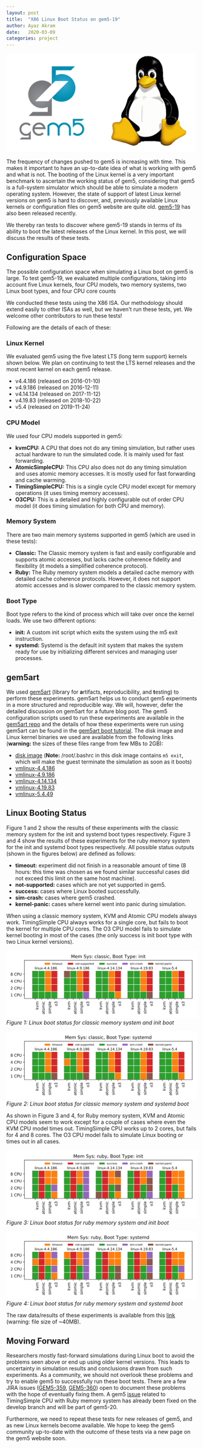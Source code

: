 ```yaml
---
layout: post
title:  "X86 Linux Boot Status on gem5-19"
author: Ayaz Akram
date:   2020-03-09
categories: project
---
```


![gem5-linux-logo](/assets/img/blog/gem5-linux.png)

The frequency of changes pushed to gem5 is increasing with time.
This makes it important to have an up-to-date idea of what is working with gem5 and what is not.
The booting of the Linux kernel is a very important benchmark to ascertain the working status of gem5, considering that gem5 is a full-system simulator which should be able to simulate a modern operating system.
However, the state of support of latest Linux kernel versions on gem5 is hard to discover, and, previously available Linux kernels or configuration files on gem5 website are quite old.
[gem5-19](https://www.gem5.org/project/2020/02/25/gem5-19.html) has also been released recently.

We thereby ran tests to discover where gem5-19 stands in terms of its ability to boot the latest releases of the Linux kernel.
In this post, we will discuss the results of these tests.

## Configuration Space

The possible configuration space when simulating a Linux boot on gem5 is large.
To test gem5-19, we evaluated multiple configurations, taking into account five Linux kernels, four CPU models, two memory systems, two Linux boot types, and four CPU core counts

We conducted these tests using the X86 ISA.
Our methodology should extend easily to other ISAs as well, but we haven't run these tests, yet.
We welcome other contributors to run these tests!

Following are the details of each of these:

### Linux Kernel

We evaluated gem5 using the five latest LTS (long term support) kernels shown below.
We plan on continuing to test the LTS kernel releases and the most recent kernel on each gem5 release.

- v4.4.186 (released on 2016-01-10)
- v4.9.186 (released on 2016-12-11)
- v4.14.134 (released on 2017-11-12)
- v4.19.83 (released on 2018-10-22)
- v5.4 (released on 2019-11-24)

### CPU Model

We used four CPU models supported in gem5:

- **kvmCPU:** A CPU that does not do any timing simulation, but rather uses actual hardware to run the simulated code. It is mainly used for fast forwarding.
- **AtomicSimpleCPU:** This CPU also does not do any timing simulation and uses atomic memory accesses. It is mostly used for fast forwarding and cache warming.
- **TimingSimpleCPU:** This is a single cycle CPU model except for memory operations (it uses timing memory accesses).
- **O3CPU:** This is a detailed and highly configurable out of order CPU model (it does timing simulation for both CPU and memory).

### Memory System

There are two main memory systems supported in gem5 (which are used in these tests):

- **Classic:** The Classic memory system is fast and easily configurable and supports atomic accesses, but lacks cache coherence fidelity and flexibility (it models a simplified coherence protocol).
- **Ruby:**  The Ruby memory system models a detailed cache memory with detailed cache coherence protocols. However, it does not support atomic accesses and is slower compared to the classic memory system.

### Boot Type

Boot type refers to the kind of process which will take over once the kernel loads.
We use two different options:

- **init:** A custom init script which exits the system using the m5 exit instruction.
- **systemd:** Systemd is the default init system that makes the system ready for use by initializing different services and managing user processes.

## gem5art

We used [gem5art](https://gem5art.readthedocs.io/en/latest/index.html) (library for **a**rtifacts, **r**eproducibility, and **t**esting) to perform these experiments.
gem5art helps us to conduct gem5 experiments in a more structured and reproducible way.
We will, however, defer the detailed discussion on gem5art for a future blog post.
The gem5 configuration scripts used to run these experiments are available in the [gem5art repo](https://github.com/darchr/gem5art/tree/master/docs/gem5-configs/configs-boot-tests/) and the details of how these experiments were run using gem5art can be found in the [gem5art boot tutorial](https://gem5art.readthedocs.io/en/latest/tutorials/boot-tutorial.html).
The disk image and Linux kernel binaries we used are available from the following links (**warning:** the sizes of these files range from few MBs to 2GB):

- [disk image](http://dist.gem5.org/dist/current/images/x86/ubuntu-18-04/base.img) (**Note:** /root/.bashrc in this disk image contains `m5 exit`, which will make the guest terminate the simulation as soon as it boots)
- [vmlinux-4.4.186](http://dist.gem5.org/dist/current/kernels/x86/static/vmlinux-4.4.189)
- [vmlinux-4.9.186](http://dist.gem5.org/dist/current/kernels/x86/static/vmlinux-4.9.186)
- [vmlinux-4.14.134](http://dist.gem5.org/dist/current/kernels/x86/static/vmlinux-4.14.134)
- [vmlinux-4.19.83](http://dist.gem5.org/dist/current/kernels/x86/static/vmlinux-4.19.83)
- [vmlinux-5.4.49](http://dist.gem5.org/dist/current/kernels/x86/static/vmlinux-5.4.49)

## Linux Booting Status

Figure 1 and 2 show the results of these experiments with the classic memory system for the init and systemd boot types respectively.
Figure 3 and 4 show the results of these experiments for the ruby memory system for the init and systemd boot types respectively.
All possible status outputs (shown in the figures below) are defined as follows:

- **timeout:** experiment did not finish in a reasonable amount of time (8 hours: this time was chosen as we found similar successful cases did not exceed this limit on the same host machine).
- **not-supported:** cases which are not yet supported in gem5.
- **success:** cases where Linux booted successfully.
- **sim-crash:** cases where gem5 crashed.
- **kernel-panic:** cases where kernel went into panic during simulation.

When using a classic memory system, KVM and Atomic CPU models always work.
TimingSimple CPU always works for a single core, but fails to boot the kernel for multiple CPU cores.
The O3 CPU model fails to simulate kernel booting in most of the cases (the only success is init boot type with two Linux kernel versions).

![Linux boot status for classic memory system and init boot](/assets/img/blog/boot_classic_init.png)
<br>
*Figure 1: Linux boot status for classic memory system and init boot*


![Linux boot status for classic memory system and systemd boot](/assets/img/blog/boot_classic_systemd.png)
<br>
*Figure 2: Linux boot status for classic memory system and systemd boot*

As shown in Figure 3 and 4, for Ruby memory system, KVM and Atomic CPU models seem to work except for a couple of cases where even the KVM CPU model times out.
TimingSimple CPU works up to 2 cores, but fails for 4 and 8 cores.
The O3 CPU model fails to simulate Linux booting or times out in all cases.

![Linux boot status for ruby memory system and init boot](/assets/img/blog/boot_ruby_init.png)
<br>
*Figure 3: Linux boot status for ruby memory system and init boot*

![Linux boot status for ruby memory system and systemd boot](/assets/img/blog/boot_ruby_systemd.png)
<br>
*Figure 4: Linux boot status for ruby memory system and systemd boot*

The raw data/results of these experiments is available from this [link](http://dist.gem5.org/boot-test-results/boot_tests.zip) (warning: file size of ~40MB).

## Moving Forward

Researchers mostly fast-forward simulations during Linux boot to avoid the problems seen above or end up using older kernel versions.
This leads to uncertainty in simulation results and conclusions drawn from such experiments.
As a community, we should not overlook these problems and try to enable gem5 to successfully run these boot tests.
There are a few JIRA issues
([GEM5-359](https://gem5.atlassian.net/projects/GEM5/issues/GEM5-359), [GEM5-360](https://gem5.atlassian.net/projects/GEM5/issues/GEM5-360))
open to document these problems with the hope of eventually fixing them.
A gem5 [issue](https://gem5.googlesource.com/public/gem5/+/de24aafc161f348f678e0e0fc30b1ff2d145043b) related to TimingSimple CPU with Ruby memory system has already been fixed on the develop branch and will be part of gem5-20.

Furthermore, we need to repeat these tests for new releases of gem5, and as new Linux kernels become available.
We hope to keep the gem5 community up-to-date with the outcome of these tests via a new page on the gem5 website soon.
